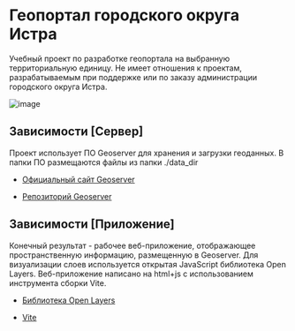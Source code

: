 # Геопортал городского округа Истра

Учебный проект по разработке геопортала на выбранную территориальную единицу. Не имеет отношения к проектам, разрабатываемым при поддержке или по заказу администрации городского округа Истра.

![image](https://github.com/DmitryDobr/Istra_Geoportal/assets/63702962/f79f39bd-13af-4278-8835-c2b309cc92e8)


## Зависимости [Сервер]

Проект использует ПО Geoserver для хранения и загрузки геоданных. В папки ПО размещаются файлы из папки ./data_dir

- [Официальный сайт Geoserver](https://geoserver.org)

- [Репозиторий Geoserver](https://github.com/geoserver/geoserver)

## Зависимости [Приложение]

Конечный результат - рабочее веб-приложение, отображающее пространственную информацию, размещенную в Geoserver. Для визуализации слоев используется открытая JavaScript библиотека Open Layers. Веб-приложение написано на html+js с использованием инструмента сборки Vite.

- [Библиотека Open Layers](https://openlayers.org)

- [Vite](https://vitejs.dev)
